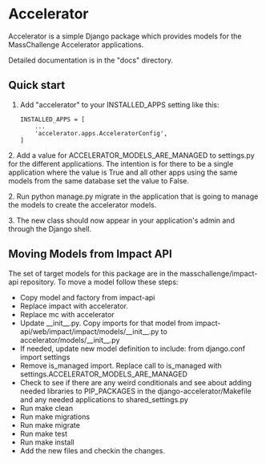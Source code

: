# Accelerator

Accelerator is a simple Django package which provides models for the
MassChallenge Accelerator applications.

Detailed documentation is in the "docs" directory.

## Quick start

1.  Add "accelerator" to your INSTALLED\_APPS setting like this:
    
        INSTALLED_APPS = [
            ...
            'accelerator.apps.AcceleratorConfig',
        ]

2\. Add a value for ACCELERATOR\_MODELS\_ARE\_MANAGED to settings.py for
the different applications. The intention is for there to be a single
application where the value is True and all other apps using the same
models from the same database set the value to False.

2\. Run python manage.py migrate in the application that is going to
manage the models to create the accelerator models.

3\. The new class should now appear in your application's admin and
through the Django shell.

## Moving Models from Impact API

The set of target models for this package are in the
masschallenge/impact-api repository. To move a model follow these steps:

  - Copy model and factory from impact-api
  - Replace impact with accelerator.
  - Replace mc with accelerator
  - Update \_\_init\_\_.py. Copy imports for that model from
    impact-api/web/impact/impact/models/\_\_init\_\_.py to
    accelerator/models/\_\_init\_\_.py
  - If needed, update new model definition to include: from django.conf
    import settings
  - Remove is\_managed import. Replace call to is\_managed with
    settings.ACCELERATOR\_MODELS\_ARE\_MANAGED
  - Check to see if there are any weird conditionals and see about
    adding needed libraries to PIP\_PACKAGES in the
    django-accelerator/Makefile and any needed applications to
    shared\_settings.py
  - Run make clean
  - Run make migrations
  - Run make migrate
  - Run make test
  - Run make install
  - Add the new files and checkin the changes.

